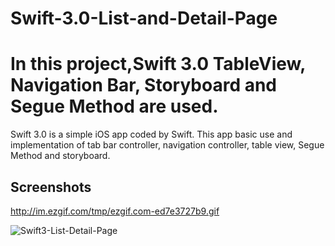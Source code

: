 # Swift-3.0-List-and-Detail-Page
In this project,Swift 3.0 TableView, Navigation Bar, Storyboard and Segue Method are used.
==========

Swift 3.0 is a simple iOS app coded by Swift. This app basic use and implementation of tab bar controller, navigation controller, table view, Segue Method and storyboard.

## Screenshots
http://im.ezgif.com/tmp/ezgif.com-ed7e3727b9.gif

![Swift3-List-Detail-Page](./Swift3-List-Detail-Page.gif)

